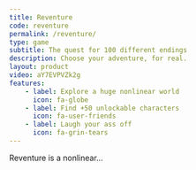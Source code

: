 ```yaml
---
title: Reventure
code: reventure
permalink: /reventure/
type: game
subtitle: The quest for 100 different endings
description: Choose your adventure, for real.
layout: product
video: aY7EVPVZk2g
features:
    - label: Explore a huge nonlinear world
      icon: fa-globe
    - label: Find +50 unlockable characters
      icon: fa-user-friends
    - label: Laugh your ass off
      icon: fa-grin-tears
---
```


Reventure is a nonlinear...